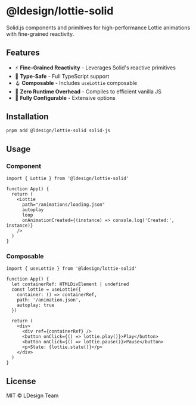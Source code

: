 # @ldesign/lottie-solid

Solid.js components and primitives for high-performance Lottie animations with fine-grained reactivity.

## Features

- ⚡ **Fine-Grained Reactivity** - Leverages Solid's reactive primitives
- 🎯 **Type-Safe** - Full TypeScript support
- 🪝 **Composable** - Includes `useLottie` composable
- 🎨 **Zero Runtime Overhead** - Compiles to efficient vanilla JS
- 🔧 **Fully Configurable** - Extensive options

## Installation

```bash
pnpm add @ldesign/lottie-solid solid-js
```

## Usage

### Component

```tsx
import { Lottie } from '@ldesign/lottie-solid'

function App() {
  return (
    <Lottie
      path="/animations/loading.json"
      autoplay
      loop
      onAnimationCreated={(instance) => console.log('Created:', instance)}
    />
  )
}
```

### Composable

```tsx
import { useLottie } from '@ldesign/lottie-solid'

function App() {
  let containerRef: HTMLDivElement | undefined
  const lottie = useLottie({
    container: () => containerRef,
    path: '/animation.json',
    autoplay: true
  })

  return (
    <div>
      <div ref={containerRef} />
      <button onClick={() => lottie.play()}>Play</button>
      <button onClick={() => lottie.pause()}>Pause</button>
      <p>State: {lottie.state()}</p>
    </div>
  )
}
```

## License

MIT © LDesign Team
